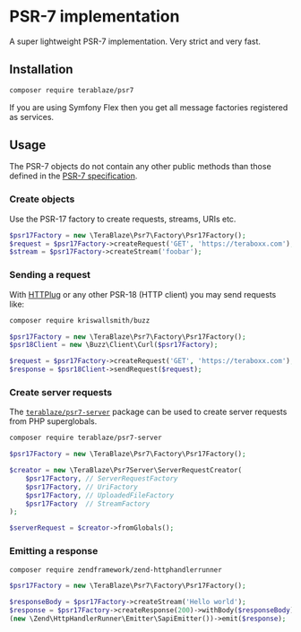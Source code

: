 # PSR-7 implementation

A super lightweight PSR-7 implementation. Very strict and very fast.


## Installation

```bash
composer require terablaze/psr7
```

If you are using Symfony Flex then you get all message factories registered as services.

## Usage

The PSR-7 objects do not contain any other public methods than those defined in
the [PSR-7 specification](https://www.php-fig.org/psr/psr-7/).

### Create objects

Use the PSR-17 factory to create requests, streams, URIs etc.

```php
$psr17Factory = new \TeraBlaze\Psr7\Factory\Psr17Factory();
$request = $psr17Factory->createRequest('GET', 'https://teraboxx.com');
$stream = $psr17Factory->createStream('foobar');
```

### Sending a request

With [HTTPlug](http://httplug.io/) or any other PSR-18 (HTTP client) you may send
requests like:

```bash
composer require kriswallsmith/buzz
```

```php
$psr17Factory = new \TeraBlaze\Psr7\Factory\Psr17Factory();
$psr18Client = new \Buzz\Client\Curl($psr17Factory);

$request = $psr17Factory->createRequest('GET', 'https://teraboxx.com');
$response = $psr18Client->sendRequest($request);
```

### Create server requests

The [`terablaze/psr7-server`](https://github.com/terablaze/psr7-server) package can be used
to create server requests from PHP superglobals.

```bash
composer require terablaze/psr7-server
```

```php
$psr17Factory = new \TeraBlaze\Psr7\Factory\Psr17Factory();

$creator = new \TeraBlaze\Psr7Server\ServerRequestCreator(
    $psr17Factory, // ServerRequestFactory
    $psr17Factory, // UriFactory
    $psr17Factory, // UploadedFileFactory
    $psr17Factory  // StreamFactory
);

$serverRequest = $creator->fromGlobals();
```

### Emitting a response

```bash
composer require zendframework/zend-httphandlerrunner
```

```php
$psr17Factory = new \TeraBlaze\Psr7\Factory\Psr17Factory();

$responseBody = $psr17Factory->createStream('Hello world');
$response = $psr17Factory->createResponse(200)->withBody($responseBody);
(new \Zend\HttpHandlerRunner\Emitter\SapiEmitter())->emit($response);
```
